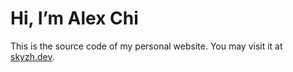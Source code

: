 # Hi, I’m Alex Chi

This is the source code of my personal website. You may visit it at [skyzh.dev](https://www.skyzh.dev).
